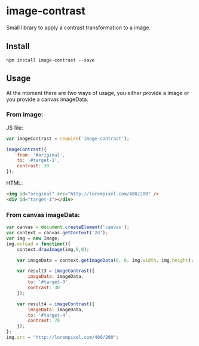 # image-contrast

Small library to apply a contrast transformation to a image.

## Install

```
npm install image-contrast --save
```

## Usage
At the moment there are two ways of usage, you either provide a image or you provide a canvas imageData.

### From image:

JS file:
```js
var imageContrast = require('image-contrast');

imageContrast({
    from: '#original',
    to: '#target-1',
    contrast: 30
});
```

HTML:
```html
<img id="original" src="http://lorempixel.com/400/200" />
<div id="target-1"></div>
```

### From canvas imageData:

```js
var canvas = document.createElement('canvas');
var context = canvas.getContext('2d');
var img = new Image;
img.onload = function(){
    context.drawImage(img,0,0);

    var imageData = context.getImageData(0, 0, img.width, img.height);

    var result3 = imageContrast({
        imageData: imageData,
        to: '#target-3',
        contrast: 30
    });

    var result4 = imageContrast({
        imageData: imageData,
        to: '#target-4',
        contrast: 70
    });
};
img.src = "http://lorempixel.com/400/200";
```
